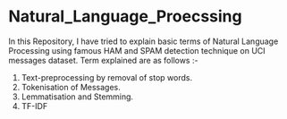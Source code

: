 # Natural_Language_Proecssing
In this Repository, I have tried to explain basic terms of Natural Language Processing using famous HAM and SPAM detection technique on UCI messages dataset.
Term explained are as follows :- 
1. Text-preprocessing by removal of stop words.
2. Tokenisation of Messages.
3. Lemmatisation and Stemming.
4. TF-IDF
